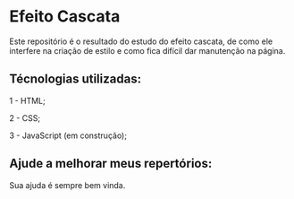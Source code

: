 # Efeito Cascata

Este repositório é o resultado do estudo do efeito cascata, de como ele interfere na criação de estilo e como fica difícil dar manutenção na página.

## Técnologias utilizadas:

1 - HTML;

2 - CSS;

3 - JavaScript (em construção);

## Ajude a melhorar meus repertórios:

Sua ajuda é sempre bem vinda.